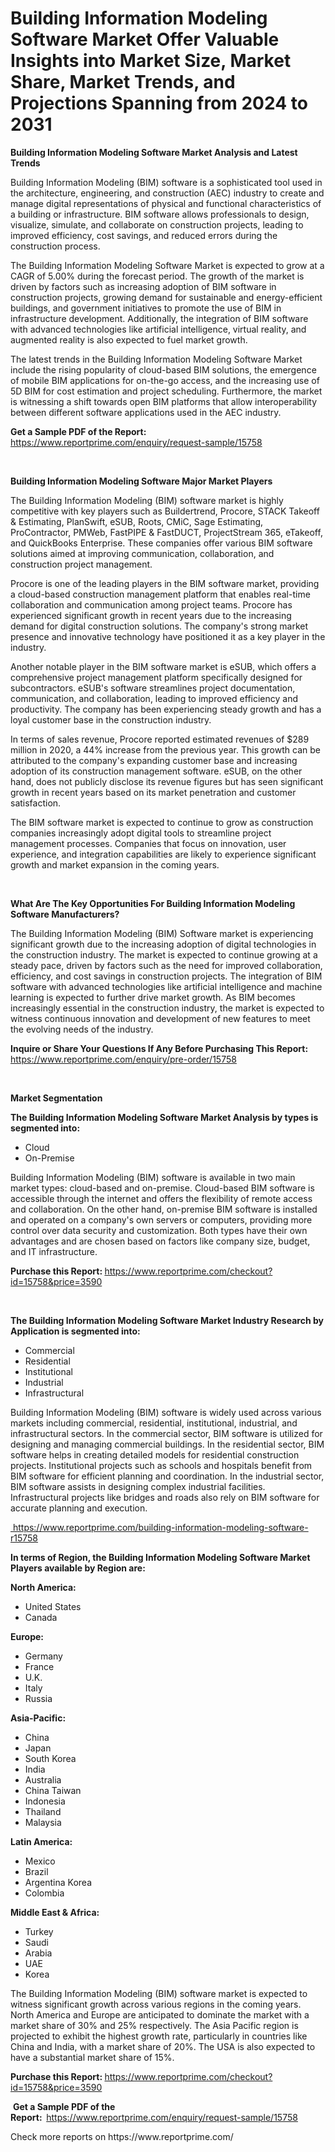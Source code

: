 <p><h1>Building Information Modeling Software Market Offer Valuable Insights into Market Size, Market Share, Market Trends, and Projections Spanning from 2024 to 2031</h1></p><p><strong>Building Information Modeling Software Market Analysis and Latest Trends</strong></p>
<p><p>Building Information Modeling (BIM) software is a sophisticated tool used in the architecture, engineering, and construction (AEC) industry to create and manage digital representations of physical and functional characteristics of a building or infrastructure. BIM software allows professionals to design, visualize, simulate, and collaborate on construction projects, leading to improved efficiency, cost savings, and reduced errors during the construction process.</p><p>The Building Information Modeling Software Market is expected to grow at a CAGR of 5.00% during the forecast period. The growth of the market is driven by factors such as increasing adoption of BIM software in construction projects, growing demand for sustainable and energy-efficient buildings, and government initiatives to promote the use of BIM in infrastructure development. Additionally, the integration of BIM software with advanced technologies like artificial intelligence, virtual reality, and augmented reality is also expected to fuel market growth.</p><p>The latest trends in the Building Information Modeling Software Market include the rising popularity of cloud-based BIM solutions, the emergence of mobile BIM applications for on-the-go access, and the increasing use of 5D BIM for cost estimation and project scheduling. Furthermore, the market is witnessing a shift towards open BIM platforms that allow interoperability between different software applications used in the AEC industry.</p></p>
<p><strong>Get a Sample PDF of the Report:&nbsp;</strong> <a href="https://www.reportprime.com/enquiry/request-sample/15758">https://www.reportprime.com/enquiry/request-sample/15758</a></p>
<p>&nbsp;</p>
<p><strong>Building Information Modeling Software Major Market Players</strong></p>
<p><p>The Building Information Modeling (BIM) software market is highly competitive with key players such as Buildertrend, Procore, STACK Takeoff & Estimating, PlanSwift, eSUB, Roots, CMiC, Sage Estimating, ProContractor, PMWeb, FastPIPE & FastDUCT, ProjectStream 365, eTakeoff, and QuickBooks Enterprise. These companies offer various BIM software solutions aimed at improving communication, collaboration, and construction project management.</p><p>Procore is one of the leading players in the BIM software market, providing a cloud-based construction management platform that enables real-time collaboration and communication among project teams. Procore has experienced significant growth in recent years due to the increasing demand for digital construction solutions. The company's strong market presence and innovative technology have positioned it as a key player in the industry.</p><p>Another notable player in the BIM software market is eSUB, which offers a comprehensive project management platform specifically designed for subcontractors. eSUB's software streamlines project documentation, communication, and collaboration, leading to improved efficiency and productivity. The company has been experiencing steady growth and has a loyal customer base in the construction industry.</p><p>In terms of sales revenue, Procore reported estimated revenues of $289 million in 2020, a 44% increase from the previous year. This growth can be attributed to the company's expanding customer base and increasing adoption of its construction management software. eSUB, on the other hand, does not publicly disclose its revenue figures but has seen significant growth in recent years based on its market penetration and customer satisfaction.</p><p>The BIM software market is expected to continue to grow as construction companies increasingly adopt digital tools to streamline project management processes. Companies that focus on innovation, user experience, and integration capabilities are likely to experience significant growth and market expansion in the coming years.</p></p>
<p>&nbsp;</p>
<p><strong>What Are The Key Opportunities For Building Information Modeling Software Manufacturers?</strong></p>
<p><p>The Building Information Modeling (BIM) Software market is experiencing significant growth due to the increasing adoption of digital technologies in the construction industry. The market is expected to continue growing at a steady pace, driven by factors such as the need for improved collaboration, efficiency, and cost savings in construction projects. The integration of BIM software with advanced technologies like artificial intelligence and machine learning is expected to further drive market growth. As BIM becomes increasingly essential in the construction industry, the market is expected to witness continuous innovation and development of new features to meet the evolving needs of the industry.</p></p>
<p><strong>Inquire or Share Your Questions If Any Before Purchasing This Report:</strong> <a href="https://www.reportprime.com/enquiry/pre-order/15758">https://www.reportprime.com/enquiry/pre-order/15758</a></p>
<p>&nbsp;</p>
<p><strong>Market Segmentation</strong></p>
<p><strong>The Building Information Modeling Software Market Analysis by types is segmented into:</strong></p>
<p><ul><li>Cloud</li><li>On-Premise</li></ul></p>
<p><p>Building Information Modeling (BIM) software is available in two main market types: cloud-based and on-premise. Cloud-based BIM software is accessible through the internet and offers the flexibility of remote access and collaboration. On the other hand, on-premise BIM software is installed and operated on a company's own servers or computers, providing more control over data security and customization. Both types have their own advantages and are chosen based on factors like company size, budget, and IT infrastructure.</p></p>
<p><strong>Purchase this Report:&nbsp;</strong><a href="https://www.reportprime.com/checkout?id=15758&price=3590">https://www.reportprime.com/checkout?id=15758&price=3590</a></p>
<p>&nbsp;</p>
<p><strong>The Building Information Modeling Software Market Industry Research by Application is segmented into:</strong></p>
<p><ul><li>Commercial</li><li>Residential</li><li>Institutional</li><li>Industrial</li><li>Infrastructural</li></ul></p>
<p><p>Building Information Modeling (BIM) software is widely used across various markets including commercial, residential, institutional, industrial, and infrastructural sectors. In the commercial sector, BIM software is utilized for designing and managing commercial buildings. In the residential sector, BIM software helps in creating detailed models for residential construction projects. Institutional projects such as schools and hospitals benefit from BIM software for efficient planning and coordination. In the industrial sector, BIM software assists in designing complex industrial facilities. Infrastructural projects like bridges and roads also rely on BIM software for accurate planning and execution.</p></p>
<p><a href="https://www.reportprime.com/building-information-modeling-software-r15758">&nbsp;https://www.reportprime.com/building-information-modeling-software-r15758</a></p>
<p><strong>In terms of Region, the Building Information Modeling Software Market Players available by Region are:</strong></p>
<p>
    <p> <strong> North America: </strong>
        <ul>
            <li>United States</li>
            <li>Canada</li>
        </ul>
        </p> 
    <p> <strong> Europe: </strong>
        <ul>
            <li>Germany</li>
            <li>France</li>
            <li>U.K.</li>
            <li>Italy</li>
            <li>Russia</li>
        </ul>
        </p> 
    <p> <strong> Asia-Pacific: </strong>
        <ul>
            <li>China</li>
            <li>Japan</li>
            <li>South Korea</li>
            <li>India</li>
            <li>Australia</li>
            <li>China Taiwan</li>
            <li>Indonesia</li>
            <li>Thailand</li>
            <li>Malaysia</li>
        </ul>
        </p> 
    <p> <strong> Latin America: </strong>
        <ul>
            <li>Mexico</li>
            <li>Brazil</li>
            <li>Argentina Korea</li>
            <li>Colombia</li>
        </ul>
        </p> 
    <p> <strong> Middle East & Africa: </strong>
        <ul>
            <li>Turkey</li>
            <li>Saudi</li>
            <li>Arabia</li>
            <li>UAE</li>
            <li>Korea</li>
        </ul>
    </p>
    </p>
<p><p>The Building Information Modeling (BIM) software market is expected to witness significant growth across various regions in the coming years. North America and Europe are anticipated to dominate the market with a market share of 30% and 25% respectively. The Asia Pacific region is projected to exhibit the highest growth rate, particularly in countries like China and India, with a market share of 20%. The USA is also expected to have a substantial market share of 15%.</p></p>
<p><strong>Purchase this Report: </strong><a href="https://www.reportprime.com/checkout?id=15758&price=3590">https://www.reportprime.com/checkout?id=15758&price=3590</a></p>
<p>&nbsp;<strong>Get a Sample PDF of the Report:&nbsp;&nbsp;</strong><a href="https://www.reportprime.com/enquiry/request-sample/15758">https://www.reportprime.com/enquiry/request-sample/15758</a></p>
<p><strong></strong></p>
<p>Check more reports on https://www.reportprime.com/</p>